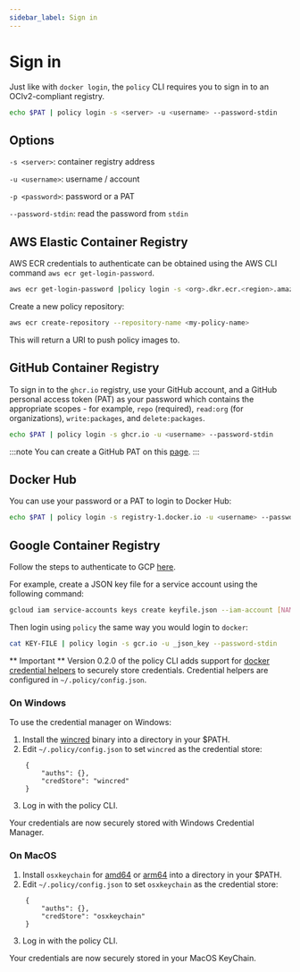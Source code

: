 ```yaml
---
sidebar_label: Sign in
---
```


# Sign in 

Just like with `docker login`, the `policy` CLI requires you to sign in to an OCIv2-compliant registry.  

```bash
echo $PAT | policy login -s <server> -u <username> --password-stdin
```

## Options

`-s <server>`: container registry address

`-u <username>`: username / account

`-p <password>`: password or a PAT

`--password-stdin`: read the password from `stdin`

## AWS Elastic Container Registry

AWS ECR credentials to authenticate can be obtained using the AWS CLI command `aws ecr get-login-password`. 

```bash
aws ecr get-login-password |policy login -s <org>.dkr.ecr.<region>.amazonaws.com -u AWS --password-stdin
```

Create a new policy repository:
```bash
aws ecr create-repository --repository-name <my-policy-name>
```

This will return a URI to push policy images to.

## GitHub Container Registry

To sign in to the `ghcr.io` registry, use your GitHub account, and a GitHub personal access token (PAT) as your password which contains the appropriate scopes - for example, `repo` (required), `read:org` (for organizations), `write:packages`, and `delete:packages`.

```bash
echo $PAT | policy login -s ghcr.io -u <username> --password-stdin
```

:::note
You can create a GitHub PAT on this [page](https://github.com/settings/tokens).
:::

## Docker Hub

You can use your password or a PAT to login to Docker Hub:

```bash
echo $PAT | policy login -s registry-1.docker.io -u <username> --password-stdin
```

## Google Container Registry

Follow the steps to authenticate to GCP [here](https://cloud.google.com/container-registry/docs/advanced-authentication#json-key). 

For example, create a JSON key file for a service account using the following command:

```bash
gcloud iam service-accounts keys create keyfile.json --iam-account [NAME]@[PROJECT_ID].iam.gserviceaccount.com
```

Then login using `policy` the same way you would login to `docker`:

```bash
cat KEY-FILE | policy login -s gcr.io -u _json_key --password-stdin 
```

** Important **
Version 0.2.0 of the policy CLI adds support for [docker credential helpers](https://github.com/docker/docker-credential-helpers) to securely store credentials. Credential helpers are configured in `~/.policy/config.json`.

### On Windows
To use the credential manager on Windows:

1. Install the [wincred](https://github.com/docker/docker-credential-helpers/releases/download/v0.7.0/docker-credential-wincred-v0.7.0.windows-amd64.exe) binary into a directory in your $PATH.
2. Edit `~/.policy/config.json` to set `wincred` as the credential store:
```
    {
        "auths": {},
        "credStore": "wincred"
    }
```
3. Log in with the policy CLI.

Your credentials are now securely stored with Windows Credential Manager.

### On MacOS
1. Install `osxkeychain` for [amd64](https://github.com/docker/docker-credential-helpers/releases/download/v0.7.0/docker-credential-osxkeychain-v0.7.0.darwin-amd64) or [arm64](https://github.com/docker/docker-credential-helpers/releases/download/v0.7.0/docker-credential-osxkeychain-v0.7.0.darwin-arm64) into a directory in your $PATH.
2. Edit `~/.policy/config.json` to set `osxkeychain` as the credential store:

```
    {
        "auths": {},
        "credStore": "osxkeychain"
    }
```
3. Log in with the policy CLI.

Your credentials are now securely stored in your MacOS KeyChain.
